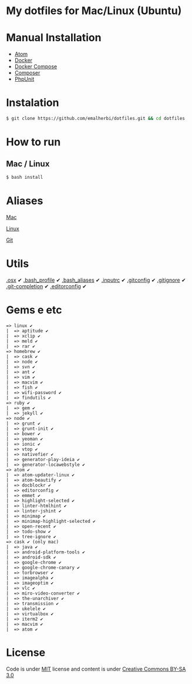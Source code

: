 # My dotfiles for Mac/Linux (Ubuntu)

# Manual Installation

- [Atom](https://atom.io/)
- [Docker](https://docs.docker.com/engine/installation/#desktop)
- [Docker Compose](https://docs.docker.com/compose/install/)
- [Composer](https://getcomposer.org/download/)
- [PhpUnit](https://phpunit.de/getting-started.html)

# Instalation

```bash
$ git clone https://github.com/emalherbi/dotfiles.git && cd dotfiles
```

# How to run

## Mac / Linux

```bash
$ bash install
```

# Aliases

[Mac](https://github.com/emalherbi/dotfiles/blob/master/system/.bash_profile)

[Linux](https://github.com/emalherbi/dotfiles/blob/master/system/.bash_aliases)

[Git](https://github.com/emalherbi/dotfiles/blob/master/git/.gitconfig)

# Utils

[.osx](https://github.com/emalherbi/dotfiles/blob/master/osx/.osx) ✔
[.bash_profile](https://github.com/emalherbi/dotfiles/blob/master/system/.bash_profile) ✔
[.bash_aliases](https://github.com/emalherbi/dotfiles/blob/master/system/.bash_aliases) ✔
[.inputrc](https://github.com/emalherbi/dotfiles/blob/master/system/.inputrc) ✔
[.gitconfig](https://github.com/emalherbi/dotfiles/blob/master/git/.gitconfig) ✔
[.gitignore](https://github.com/emalherbi/dotfiles/blob/master/git/.gitignore) ✔
[.git-completion](https://raw.githubusercontent.com/git/git/master/contrib/completion/git-completion.bash) ✔
[.editorconfig](https://github.com/emalherbi/dotfiles/blob/master/atom/.editorconfig) ✔

# Gems e etc

```
=> linux ✔
|  => aptitude ✔
|  => xclip ✔
|  => meld ✔
|  => rar ✔
=> homebrew ✔
|  => cask ✔
|  => node ✔
|  => svn ✔
|  => ant ✔
|  => vim ✔
|  => macvim ✔
|  => fish ✔
|  => wifi-password ✔
|  => findutils ✔
=> ruby ✔
|  => gem ✔
|  => jekyll ✔
=> node ✔
|  => grunt ✔
|  => grunt-init ✔
|  => bower ✔
|  => yeoman ✔
|  => ionic ✔
|  => vtop ✔
|  => nativefier ✔
|  => generator-play-ideia ✔
|  => generator-locawebstyle ✔
=> atom ✔
|  => atom-updater-linux ✔
|  => atom-beautify ✔
|  => docblockr ✔
|  => editorconfig ✔
|  => emmet ✔
|  => highlight-selected ✔
|  => linter-htmlhint ✔
|  => linter-jshint ✔
|  => minimap ✔
|  => minimap-highlight-selected ✔
|  => open-recent ✔
|  => todo-show ✔
|  => tree-ignore ✔
=> cask ✔ (only mac)
|  => java ✔
|  => android-platform-tools ✔
|  => android-sdk ✔
|  => google-chrome ✔
|  => google-chrome-canary ✔
|  => torbrowser ✔
|  => imagealpha ✔
|  => imageoptim ✔
|  => vlc ✔
|  => miro-video-converter ✔
|  => the-unarchiver ✔
|  => transmission ✔
|  => ukelele ✔
|  => virtualbox ✔
|  => iterm2 ✔
|  => macvim ✔
|  => atom ✔
```

# License

Code is under [MIT](http://davidsonfellipe.mit-license.org) license and content is under [Creative Commons BY-SA 3.0](http://creativecommons.org/licenses/by-sa/3.0/deed.en_US)
